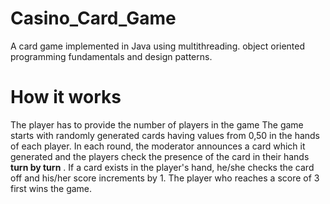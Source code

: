 # Casino_Card_Game
A card game implemented in Java using multithreading. object oriented programming fundamentals and design patterns.

# How it works
The player has to provide the number of players in the game
The game starts with randomly generated cards having values from 0,50 in the hands of each player.
In each round, the moderator announces a card which it generated and the players check the presence of the card in their hands  <b>turn by turn</b> . 
If a card exists in the player's hand, he/she checks the card off and his/her score increments by 1. 
The player who reaches a score of 3 first wins the game.
